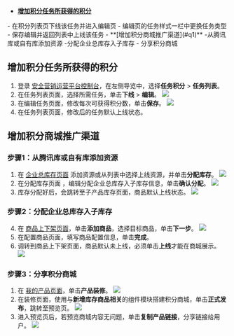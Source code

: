 - **[增加积分任务所获得的积分](#q1)**
<dx-steps>
- 在积分列表页下线该任务并进入编辑页
- 编辑页的任务样式一栏中更换任务类型
- 保存编辑并返回列表中上线该任务
</dx-steps>
- **[增加积分商城推广渠道](#q1)**
<dx-steps>
-从腾讯库或自有库添加资源
-分配企业总库存入子库存
- 分享积分商城
</dx-steps>

## 增加积分任务所获得的积分[](id:q1)
1. 登录 [安全营销运营平台控制台](https://console.cloud.tencent.com/smop/data/mallUser)，在左侧导览中，选择**任务积分** > **任务列表**。
2. 在任务列表页面，选择所需任务，单击**下线** > **编辑**。
![](https://qcloudimg.tencent-cloud.cn/raw/25cefa5743f38f0fedfe3fbfd0b5cbb1.png)
3. 在编辑任务页面，修改每次可获得积分数，单击**保存**。
![](https://qcloudimg.tencent-cloud.cn/raw/4f5ca8b84992bced1a18cbc5a9f92bdd.png)
4. 在任务列表页面，修改后的任务默认上线状态。

## 增加积分商城推广渠道[](id:q2)
### 步骤1：从腾讯库或自有库添加资源
1. 在 [企业总库存页面](https://console.cloud.tencent.com/smop/inventory/commodity_pool) 添加资源或从列表中选择上线资源，并单击**分配库存**。
![](https://qcloudimg.tencent-cloud.cn/raw/01819c4682f5836a622a6ac0636d2cc7.png)
2. 在分配库存页面 ，编辑分配企业总库存入子库存信息，单击**确认分配**。
![](https://qcloudimg.tencent-cloud.cn/raw/1930887d9dbfcc5f858fefa5c062fa26.png)
3. 库存分配好后，会跳转至子产品库存页面，商品默认上线状态。
![](https://qcloudimg.tencent-cloud.cn/raw/83b529631b27f1d9934bdcfe8c8f7f9b.png)

### 步骤2：分配企业总库存入子库存
4. 在 [商品上下架页面](https://console.cloud.tencent.com/smop/mall/mall_exc_conf)，单击**添加商品**，选择目标商品，单击**下一步**。
![](https://qcloudimg.tencent-cloud.cn/raw/1e0ad2b2eb5c89910e7084194b1cc722.png)
6. 在配置商品页面，填写商品配置信息，单击**完成**。
7. 调转到商品上下架页面，商品默认未上线，必须单击**上线**才能在商城展示。
![](https://qcloudimg.tencent-cloud.cn/raw/cfb22accbccd411b350625588be949b0.png)

### 步骤3：分享积分商城
1. 在 [我的产品页面](https://console.cloud.tencent.com/smop/mall/mall_front_page)，单击**产品装修**。
![](https://qcloudimg.tencent-cloud.cn/raw/66eb76773bf74be8b12d3c3d39fc5036.png)
2. 在装修页面，使用与**新增库存商品相关**的组件模块搭建积分商城，单击**正式发布**，跳转至预览页。
![](https://qcloudimg.tencent-cloud.cn/raw/d71301f7710d8a2416ca817fc1b42a29.png)
3. 进入预览页后，若预览商城内容无问题，单击**复制产品链接**，分享链接给用户。
![](https://qcloudimg.tencent-cloud.cn/raw/1d9eb4c3c48874369aa91a4d46b80cfe.png)






